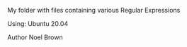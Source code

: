 My folder with files containing various Regular Expressions

Using: Ubuntu 20.04

Author
Noel Brown
